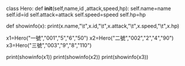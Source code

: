 class Hero:
    def __init__(self,name,id ,attack,speed,hp):
        self.name=name
        self.id=id
        self.attack=attack
        self.speed=speed
        self.hp=hp  

def showinfo(x):
    print(x.name,"\t",x.id,"\t",x.attack,"\t",x.speed,"\t",x.hp)

x1=Hero("一號","001","5","6","50")
x2=Hero("二號","002","2","4","90")
x3=Hero("三號","003","9","8","110")

print(showinfo(x1))
print(showinfo(x2))
print(showinfo(x3))